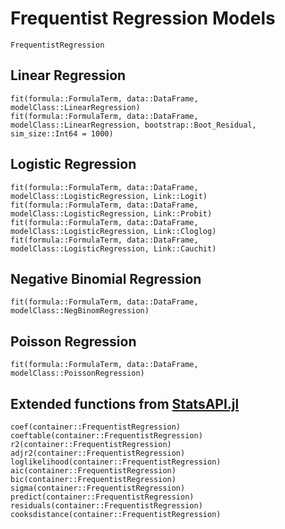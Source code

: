 # Frequentist Regression Models

```@docs
FrequentistRegression
```

## Linear Regression 
```@docs
fit(formula::FormulaTerm, data::DataFrame, modelClass::LinearRegression)
fit(formula::FormulaTerm, data::DataFrame, modelClass::LinearRegression, bootstrap::Boot_Residual, sim_size::Int64 = 1000)
```

## Logistic Regression
```@docs
fit(formula::FormulaTerm, data::DataFrame, modelClass::LogisticRegression, Link::Logit)
fit(formula::FormulaTerm, data::DataFrame, modelClass::LogisticRegression, Link::Probit)
fit(formula::FormulaTerm, data::DataFrame, modelClass::LogisticRegression, Link::Cloglog)
fit(formula::FormulaTerm, data::DataFrame, modelClass::LogisticRegression, Link::Cauchit)
```

## Negative Binomial Regression
```@docs
fit(formula::FormulaTerm, data::DataFrame, modelClass::NegBinomRegression)
```

## Poisson Regression
```@docs
fit(formula::FormulaTerm, data::DataFrame, modelClass::PoissonRegression)
```

## Extended functions from [StatsAPI.jl](https://github.com/JuliaStats/StatsAPI.jl)

```@docs
coef(container::FrequentistRegression)
coeftable(container::FrequentistRegression)
r2(container::FrequentistRegression)
adjr2(container::FrequentistRegression)
loglikelihood(container::FrequentistRegression)
aic(container::FrequentistRegression)
bic(container::FrequentistRegression)
sigma(container::FrequentistRegression)
predict(container::FrequentistRegression)
residuals(container::FrequentistRegression)
cooksdistance(container::FrequentistRegression)
```
